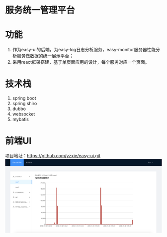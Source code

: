 # 服务统一管理平台
# 功能
1. 作为easy-ui的后端，为easy-log日志分析服务，easy-monitor服务器性能分析服务做数据的统一展示平台；
2. 采用react框架搭建，基于单页面应用的设计，每个服务对应一个页面。
# 技术栈
1. spring boot
2. spring shiro
3. dubbo
4. websocket
5. mybatis
# 前端UI
项目地址：https://github.com/yzxie/easy-ui.git
![图片](https://github.com/yzxie/easy-ui/raw/master/public/img/secondFlow.png)

